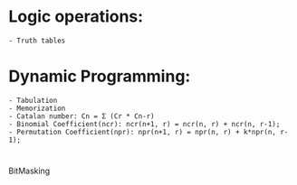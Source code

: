 # Logic operations:
    - Truth tables
# Dynamic Programming:
    - Tabulation
    - Memorization
    - Catalan number: Cn = Σ (Cr * Cn-r)
    - Binomial Coefficient(ncr): ncr(n+1, r) = ncr(n, r) + ncr(n, r-1);
    - Permutation Coefficient(npr): npr(n+1, r) = npr(n, r) + k*npr(n, r-1);
# 
BitMasking